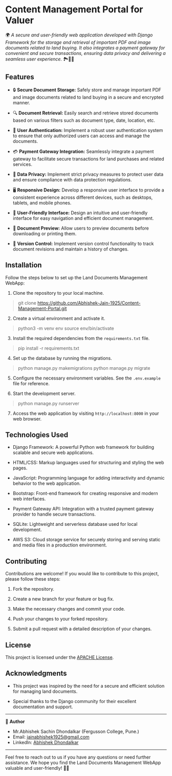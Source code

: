 # Content Management Portal for Valuer

🌍 *A secure and user-friendly web application developed with Django Framework for the storage and retrieval of important PDF and image documents related to land buying. It also integrates a payment gateway for convenient and secure transactions, ensuring data privacy and delivering a seamless user experience.* 🏞️🏢💼

## Features

- 🔒 **Secure Document Storage:** Safely store and manage important PDF and image documents related to land buying in a secure and encrypted manner.

- 🔍 **Document Retrieval:** Easily search and retrieve stored documents based on various filters such as document type, date, location, etc.

- 🔐 **User Authentication:** Implement a robust user authentication system to ensure that only authorized users can access and manage the documents.

- 💳 **Payment Gateway Integration:** Seamlessly integrate a payment gateway to facilitate secure transactions for land purchases and related services.

- 🚀 **Data Privacy:** Implement strict privacy measures to protect user data and ensure compliance with data protection regulations.

- 🖥️ **Responsive Design:** Develop a responsive user interface to provide a consistent experience across different devices, such as desktops, tablets, and mobile phones.

- 🌟 **User-Friendly Interface:** Design an intuitive and user-friendly interface for easy navigation and efficient document management.

- 📄 **Document Preview:** Allow users to preview documents before downloading or printing them.

- 🔄 **Version Control:** Implement version control functionality to track document revisions and maintain a history of changes.

## Installation

Follow the steps below to set up the Land Documents Management WebApp:

1. Clone the repository to your local machine.
>git clone https://github.com/Abhishek-Jain-1925/Content-Management-Portal.git


2. Create a virtual environment and activate it.
>python3 -m venv env
>source env/bin/activate


3. Install the required dependencies from the `requirements.txt` file.
>pip install -r requirements.txt


4. Set up the database by running the migrations.
>python manage.py makemigrations
>python manage.py migrate


5. Configure the necessary environment variables. See the `.env.example` file for reference.

6. Start the development server.
>python manage.py runserver


7. Access the web application by visiting `http://localhost:8000` in your web browser.

## Technologies Used

- Django Framework: A powerful Python web framework for building scalable and secure web applications.

- HTML/CSS: Markup languages used for structuring and styling the web pages.

- JavaScript: Programming language for adding interactivity and dynamic behavior to the web application.

- Bootstrap: Front-end framework for creating responsive and modern web interfaces.

- Payment Gateway API: Integration with a trusted payment gateway provider to handle secure transactions.

- SQLite: Lightweight and serverless database used for local development.

- AWS S3: Cloud storage service for securely storing and serving static and media files in a production environment.

## Contributing

Contributions are welcome! If you would like to contribute to this project, please follow these steps:

1. Fork the repository.

2. Create a new branch for your feature or bug fix.

3. Make the necessary changes and commit your code.

4. Push your changes to your forked repository.

5. Submit a pull request with a detailed description of your changes.

## License

This project is licensed under the [APACHE License](LICENSE).

## Acknowledgments

- This project was inspired by the need for a secure and efficient solution for managing land documents.

- Special thanks to the Django community for their excellent documentation and support.

---

👤 **Author**

- Mr.Abhishek Sachin Dhondalkar (Fergusson College, Pune.)
- Email: jainabhishek1925@gmail.com
- LinkedIn: [Abhishek Dhondalkar]([https://www.linkedin.com/in/johndoe/](https://www.linkedin.com/in/abhishek-dhondalkar-7ab14220b))

---

Feel free to reach out to us if you have any questions or need further assistance. We hope you find the Land Documents Management WebApp valuable and user-friendly! 🚀🌟


